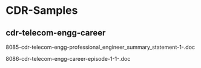 # CDR-Samples

## cdr-telecom-engg-career
8085-cdr-telecom-engg-professional_engineer_summary_statement-1-.doc

8086-cdr-telecom-engg-career-episode-1-1-.doc
